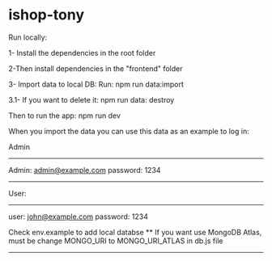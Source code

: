 # ishop-tony

Run locally:

1- Install the dependencies in the root folder

2-Then install dependencies in the "frontend" folder

3- Import data to local DB: Run: npm run data:import

3.1- If you want to delete it: npm run data: destroy

Then to run the app: npm run dev

When you import the data you can use this data as an example to log in:

Admin

---

Admin: admin@example.com
password: 1234

---

User:

---

user: john@example.com
password: 1234

Check env.example to add local databse
\*\* If you want use MongoDB Atlas, must be change MONGO_URI to MONGO_URI_ATLAS in db.js file

---
